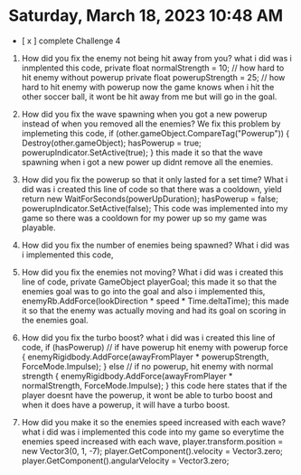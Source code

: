 # Saturday, March 18, 2023 10:48 AM
- [ x ] complete Challenge 4

1. How did you fix the enemy not being hit away from you?
what i did was i inmplented this code,
private float normalStrength = 10; // how hard to hit enemy without powerup
    private float powerupStrength = 25; // how hard to hit enemy with powerup
now the game knows when i hit the other soccer ball, it wont be hit away from me but will go in the goal.

2. How did you fix the wave spawning when you got a new powerup instead of when you removed all the enemies?
We fix this problem by implemeting this code, 
if (other.gameObject.CompareTag("Powerup"))
        {
            Destroy(other.gameObject);
            hasPowerup = true;
            powerupIndicator.SetActive(true);
        }
this made it so that the wave spawning when i got a new power up didnt remove all the enemies.

3. How did you fix the powerup so that it only lasted for a set time?
What i did was i created this line of code so that there was a cooldown,
yield return new WaitForSeconds(powerUpDuration);
        hasPowerup = false;
        powerupIndicator.SetActive(false);
This code was implemented into my game so there was a cooldown for my power up so my game was playable.

4. How did you fix the number of enemies being spawned?
What i did was i implemented this code, 

5. How did you fix the enemies not moving?
What i did was i created this line of code,
private GameObject playerGoal; this made it so that the enemies goal was to go into the goal and also i implemented this,
enemyRb.AddForce(lookDirection * speed * Time.deltaTime); 
this made it so that the enemy was actually moving and had its goal on scoring in the enemies goal.
6. How did you fix the turbo boost?
what i did was i created this line of code,
if (hasPowerup) // if have powerup hit enemy with powerup force
            {
                enemyRigidbody.AddForce(awayFromPlayer * powerupStrength, ForceMode.Impulse);
            }
            else // if no powerup, hit enemy with normal strength 
            {
                enemyRigidbody.AddForce(awayFromPlayer * normalStrength, ForceMode.Impulse);
            }
this code here states that if the player doesnt have the powerup, it wont be able to turbo boost and when it does have a powerup, it will have a turbo boost.

7. How did you make it so the enemies speed increased with each wave?
what i did was i implemented this code into my game so everytime the enemies speed increased with each wave, player.transform.position = new Vector3(0, 1, -7);
player.GetComponent<Rigidbody>().velocity = Vector3.zero;
player.GetComponent<Rigidbody>().angularVelocity = Vector3.zero;
